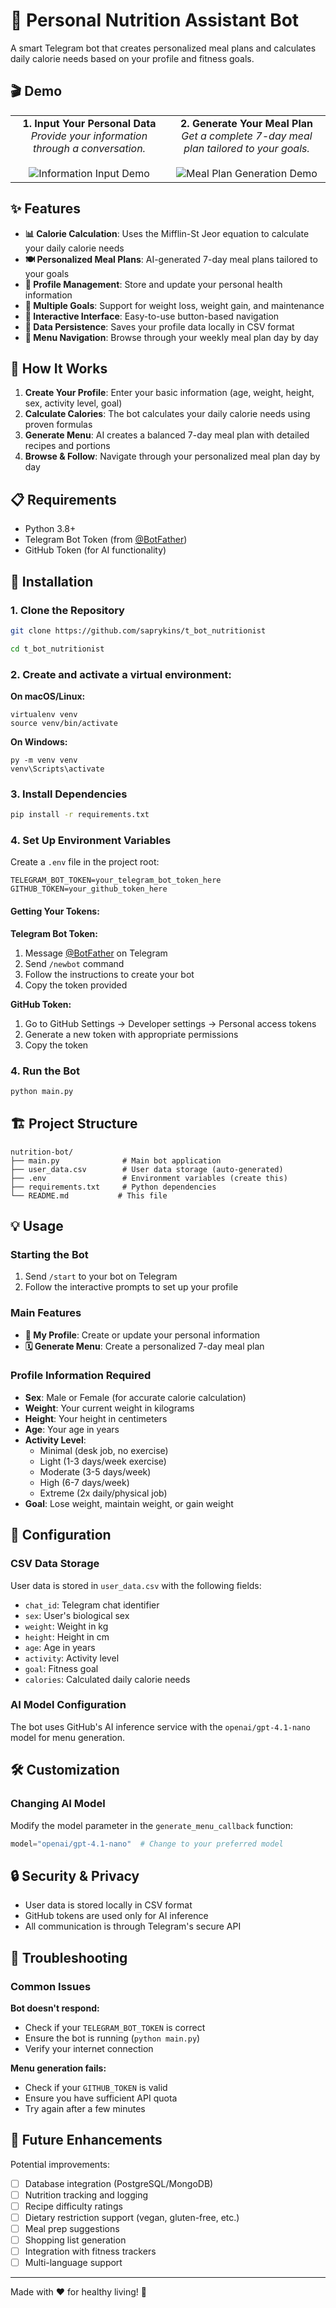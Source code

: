 # 🥗 Personal Nutrition Assistant Bot

A smart Telegram bot that creates personalized meal plans and calculates daily calorie needs based on your profile and fitness goals.

## 🎬 Demo

<table>
  <tr>
    <td width="50%" valign="top" align="center">
      <strong>1. Input Your Personal Data</strong><br>
      <em>Provide your information through a conversation.</em><br><br>
      <img src="images/demo_information_input.gif" alt="Information Input Demo">
    </td>
    <td width="50%" valign="top" align="center">
      <strong>2. Generate Your Meal Plan</strong><br>
      <em>Get a complete 7-day meal plan tailored to your goals.</em><br><br>
      <img src="images/demo_generate_menu_plan.gif" alt="Meal Plan Generation Demo">
    </td>
  </tr>
</table>

## ✨ Features

- **📊 Calorie Calculation**: Uses the Mifflin-St Jeor equation to calculate your daily calorie needs
- **🍽️ Personalized Meal Plans**: AI-generated 7-day meal plans tailored to your goals
- **👤 Profile Management**: Store and update your personal health information
- **🎯 Multiple Goals**: Support for weight loss, weight gain, and maintenance
- **📱 Interactive Interface**: Easy-to-use button-based navigation
- **💾 Data Persistence**: Saves your profile data locally in CSV format
- **🔄 Menu Navigation**: Browse through your weekly meal plan day by day

## 🤖 How It Works

1. **Create Your Profile**: Enter your basic information (age, weight, height, sex, activity level, goal)
2. **Calculate Calories**: The bot calculates your daily calorie needs using proven formulas
3. **Generate Menu**: AI creates a balanced 7-day meal plan with detailed recipes and portions
4. **Browse & Follow**: Navigate through your personalized meal plan day by day

## 📋 Requirements

- Python 3.8+
- Telegram Bot Token (from [@BotFather](https://t.me/botfather))
- GitHub Token (for AI functionality)

## 🚀 Installation

### 1. Clone the Repository

```bash
git clone https://github.com/saprykins/t_bot_nutritionist
```

```bash
cd t_bot_nutritionist
```


### 2. Create and activate a virtual environment:
**On macOS/Linux:**
```
virtualenv venv
source venv/bin/activate
```
**On Windows:**
```
py -m venv venv
venv\Scripts\activate
```

### 3. Install Dependencies

```bash
pip install -r requirements.txt
```

### 4. Set Up Environment Variables

Create a `.env` file in the project root:

```env
TELEGRAM_BOT_TOKEN=your_telegram_bot_token_here
GITHUB_TOKEN=your_github_token_here
```

#### Getting Your Tokens:

**Telegram Bot Token:**
1. Message [@BotFather](https://t.me/botfather) on Telegram
2. Send `/newbot` command
3. Follow the instructions to create your bot
4. Copy the token provided

**GitHub Token:**
1. Go to GitHub Settings → Developer settings → Personal access tokens
2. Generate a new token with appropriate permissions
3. Copy the token

### 4. Run the Bot

```bash
python main.py
```

## 🏗️ Project Structure

```
nutrition-bot/
├── main.py              # Main bot application
├── user_data.csv        # User data storage (auto-generated)
├── .env                 # Environment variables (create this)
├── requirements.txt     # Python dependencies
└── README.md           # This file
```

## 💡 Usage

### Starting the Bot
1. Send `/start` to your bot on Telegram
2. Follow the interactive prompts to set up your profile

### Main Features
- **📝 My Profile**: Create or update your personal information
- **🗓️ Generate Menu**: Create a personalized 7-day meal plan

### Profile Information Required
- **Sex**: Male or Female (for accurate calorie calculation)
- **Weight**: Your current weight in kilograms
- **Height**: Your height in centimeters
- **Age**: Your age in years
- **Activity Level**:
  - Minimal (desk job, no exercise)
  - Light (1-3 days/week exercise)
  - Moderate (3-5 days/week)
  - High (6-7 days/week)
  - Extreme (2x daily/physical job)
- **Goal**: Lose weight, maintain weight, or gain weight


## 🔧 Configuration

### CSV Data Storage
User data is stored in `user_data.csv` with the following fields:
- `chat_id`: Telegram chat identifier
- `sex`: User's biological sex
- `weight`: Weight in kg
- `height`: Height in cm
- `age`: Age in years
- `activity`: Activity level
- `goal`: Fitness goal
- `calories`: Calculated daily calorie needs

### AI Model Configuration
The bot uses GitHub's AI inference service with the `openai/gpt-4.1-nano` model for menu generation.

## 🛠️ Customization

### Changing AI Model
Modify the model parameter in the `generate_menu_callback` function:

```python
model="openai/gpt-4.1-nano"  # Change to your preferred model
```

## 🔒 Security & Privacy

- User data is stored locally in CSV format
- GitHub tokens are used only for AI inference
- All communication is through Telegram's secure API

## 🐛 Troubleshooting

### Common Issues

**Bot doesn't respond:**
- Check if your `TELEGRAM_BOT_TOKEN` is correct
- Ensure the bot is running (`python main.py`)
- Verify your internet connection

**Menu generation fails:**
- Check if your `GITHUB_TOKEN` is valid
- Ensure you have sufficient API quota
- Try again after a few minutes

## 🔮 Future Enhancements

Potential improvements:
- [ ] Database integration (PostgreSQL/MongoDB)
- [ ] Nutrition tracking and logging
- [ ] Recipe difficulty ratings
- [ ] Dietary restriction support (vegan, gluten-free, etc.)
- [ ] Meal prep suggestions
- [ ] Shopping list generation
- [ ] Integration with fitness trackers
- [ ] Multi-language support

---

Made with ❤️ for healthy living! 🌱